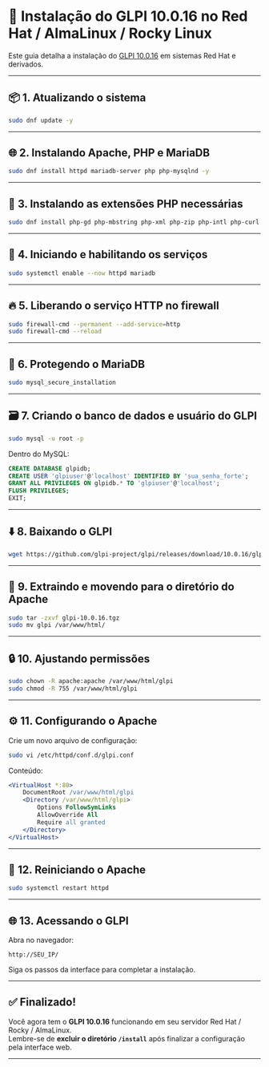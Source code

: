 # 🚀 Instalação do GLPI 10.0.16 no Red Hat / AlmaLinux / Rocky Linux

Este guia detalha a instalação do [GLPI 10.0.16](https://github.com/glpi-project/glpi/releases) em sistemas Red Hat e derivados.

---

## 📦 1. Atualizando o sistema

```bash
sudo dnf update -y
```

---

## 🌐 2. Instalando Apache, PHP e MariaDB

```bash
sudo dnf install httpd mariadb-server php php-mysqlnd -y
```

---

## 🧩 3. Instalando as extensões PHP necessárias

```bash
sudo dnf install php-gd php-mbstring php-xml php-zip php-intl php-curl php-ldap php-bz2 -y
```

---

## 🔄 4. Iniciando e habilitando os serviços

```bash
sudo systemctl enable --now httpd mariadb
```

---

## 🔥 5. Liberando o serviço HTTP no firewall

```bash
sudo firewall-cmd --permanent --add-service=http
sudo firewall-cmd --reload
```

---

## 🔐 6. Protegendo o MariaDB

```bash
sudo mysql_secure_installation
```

---

## 🗃️ 7. Criando o banco de dados e usuário do GLPI

```bash
sudo mysql -u root -p
```

Dentro do MySQL:

```sql
CREATE DATABASE glpidb;
CREATE USER 'glpiuser'@'localhost' IDENTIFIED BY 'sua_senha_forte';
GRANT ALL PRIVILEGES ON glpidb.* TO 'glpiuser'@'localhost';
FLUSH PRIVILEGES;
EXIT;
```

---

## ⬇️ 8. Baixando o GLPI

```bash
wget https://github.com/glpi-project/glpi/releases/download/10.0.16/glpi-10.0.16.tgz
```

---

## 📁 9. Extraindo e movendo para o diretório do Apache

```bash
sudo tar -zxvf glpi-10.0.16.tgz
sudo mv glpi /var/www/html/
```

---

## 🔒 10. Ajustando permissões

```bash
sudo chown -R apache:apache /var/www/html/glpi
sudo chmod -R 755 /var/www/html/glpi
```

---

## ⚙️ 11. Configurando o Apache

Crie um novo arquivo de configuração:

```bash
sudo vi /etc/httpd/conf.d/glpi.conf
```

Conteúdo:

```apache
<VirtualHost *:80>
    DocumentRoot /var/www/html/glpi
    <Directory /var/www/html/glpi>
        Options FollowSymLinks
        AllowOverride All
        Require all granted
    </Directory>
</VirtualHost>
```

---

## 🔁 12. Reiniciando o Apache

```bash
sudo systemctl restart httpd
```

---

## 🌐 13. Acessando o GLPI

Abra no navegador:

```
http://SEU_IP/
```

Siga os passos da interface para completar a instalação.

---

## ✅ Finalizado!

Você agora tem o **GLPI 10.0.16** funcionando em seu servidor Red Hat / Rocky / AlmaLinux.  
Lembre-se de **excluir o diretório `/install`** após finalizar a configuração pela interface web.

---
